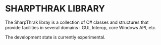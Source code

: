# SHARPTHRAK LIBRARY #

The SharpThrak libray is a collection of C# classes and structures that provide facilities in several domains : GUI, Interop, core Windows API, etc.

The development state is currently experimental. 